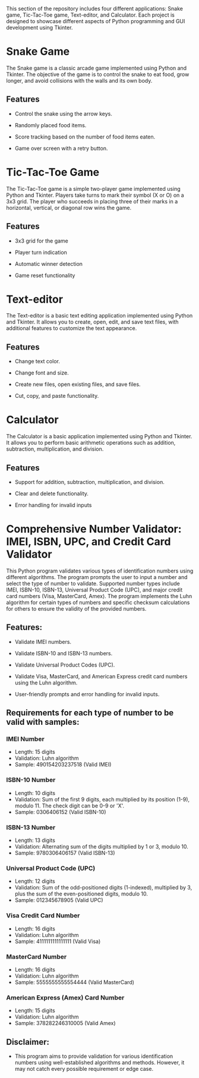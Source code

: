 This section of the repository includes four different applications: Snake game, Tic-Tac-Toe game, Text-editor, and Calculator. Each project is designed to showcase different aspects of Python programming and GUI development using Tkinter.


# Snake Game
The Snake game is a classic arcade game implemented using Python and Tkinter. The objective of the game is to control the snake to eat food, grow longer, and avoid collisions with the walls and its own body.

## Features
- Control the snake using the arrow keys.

- Randomly placed food items.

- Score tracking based on the number of food items eaten.

- Game over screen with a retry button.


# Tic-Tac-Toe Game
The Tic-Tac-Toe game is a simple two-player game implemented using Python and Tkinter. Players take turns to mark their symbol (X or O) on a 3x3 grid. The player who succeeds in placing three of their marks in a horizontal, vertical, or diagonal row wins the game.

## Features
- 3x3 grid for the game

- Player turn indication

- Automatic winner detection

- Game reset functionality


# Text-editor
The Text-editor is a basic text editing application implemented using Python and Tkinter. It allows you to create, open, edit, and save text files, with additional features to customize the text appearance.

## Features
- Change text color.

- Change font and size.

- Create new files, open existing files, and save files.

- Cut, copy, and paste functionality.


# Calculator
The Calculator is a basic application implemented using Python and Tkinter. It allows you to perform basic arithmetic operations such as addition, subtraction, multiplication, and division.

## Features
- Support for addition, subtraction, multiplication, and division.

- Clear and delete functionality.

- Error handling for invalid inputs



# Comprehensive Number Validator: IMEI, ISBN, UPC, and Credit Card Validator

This Python program validates various types of identification numbers using different algorithms. The program prompts the user to input a number and select the type of number to validate. Supported number types include IMEI, ISBN-10, ISBN-13, Universal Product Code (UPC), and major credit card numbers (Visa, MasterCard, Amex). The program implements the Luhn algorithm for certain types of numbers and specific checksum calculations for others to ensure the validity of the provided numbers.

## Features:

- Validate IMEI numbers.

- Validate ISBN-10 and ISBN-13 numbers.

- Validate Universal Product Codes (UPC).

- Validate Visa, MasterCard, and American Express credit card numbers using the Luhn algorithm.

- User-friendly prompts and error handling for invalid inputs.

## Requirements for each type of number to be valid with samples:

### IMEI Number
- Length: 15 digits
- Validation: Luhn algorithm
- Sample: 490154203237518 (Valid IMEI)

### ISBN-10 Number
- Length: 10 digits
- Validation: Sum of the first 9 digits, each multiplied by its position (1-9), modulo 11. The check digit can be 0-9 or 'X'.
- Sample: 0306406152 (Valid ISBN-10)

### ISBN-13 Number
- Length: 13 digits
- Validation: Alternating sum of the digits multiplied by 1 or 3, modulo 10.
- Sample: 9780306406157 (Valid ISBN-13)

### Universal Product Code (UPC)
- Length: 12 digits
- Validation: Sum of the odd-positioned digits (1-indexed), multiplied by 3, plus the sum of the even-positioned digits, modulo 10.
- Sample: 012345678905 (Valid UPC)

### Visa Credit Card Number
- Length: 16 digits
- Validation: Luhn algorithm
- Sample: 4111111111111111 (Valid Visa)

### MasterCard Number
- Length: 16 digits
- Validation: Luhn algorithm
- Sample: 5555555555554444 (Valid MasterCard)

### American Express (Amex) Card Number
- Length: 15 digits
- Validation: Luhn algorithm
- Sample: 378282246310005 (Valid Amex)

## Disclaimer: 
- This program aims to provide validation for various identification numbers using well-established algorithms and methods. However, it may not catch every possible requirement or edge case.
